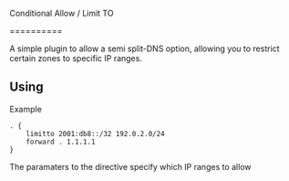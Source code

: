Conditional Allow / Limit TO 

==========

A simple plugin to allow a semi split-DNS option, allowing you to restrict certain zones to specific IP ranges.

## Using

Example 
```
. {
    limitto 2001:db8::/32 192.0.2.0/24
    forward . 1.1.1.1
}
```
The paramaters to the directive specify which IP ranges to allow
